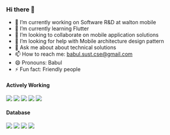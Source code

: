 ### Hi there 👋

- 🔭 I’m currently working on Software R&D at walton mobile
- 🌱 I’m currently learning Flutter
- 👯 I’m looking to collaborate on mobile application solutions
- 🤔 I’m looking for help with Mobile architecture design pattern
- 💬 Ask me about about technical solutions
- 📫 How to reach me: babul.sust.cse@gmail.com
- 😄 Pronouns: Babul
- ⚡ Fun fact: Friendly people 



#### Actively Working 

<img style="-webkit-user-select: none;margin: auto;" src="https://camo.githubusercontent.com/07a095f3a065c37f708e0d21f16893936fb43dd8c54883bac85449a1239b8d75/68747470733a2f2f696d672e736869656c64732e696f2f62616467652f2532302d507974686f6e2d626c61636b3f6c6f676f3d707974686f6e267374796c653d666f722d7468652d6261646765">  <img style="-webkit-user-select: none;margin: auto;" src="https://camo.githubusercontent.com/2249c1cfd05f7603271c02b8056e5edbaac9b67665a5f28a124d569e92191b05/68747470733a2f2f696d672e736869656c64732e696f2f62616467652f2532302d4a6176612d626c61636b3f6c6f676f3d6a617661267374796c653d666f722d7468652d6261646765"> <img style="-webkit-user-select: none;margin: auto;" src="https://camo.githubusercontent.com/a9ebb5f2320f49df0bcd825a05677aa19b1401455bbdc123500b6ec58f22270a/68747470733a2f2f696d672e736869656c64732e696f2f62616467652f2532302d446a616e676f2d626c61636b3f6c6f676f3d646a616e676f267374796c653d666f722d7468652d6261646765"> <img style="-webkit-user-select: none;margin: auto;" src="https://camo.githubusercontent.com/0b1e1a7181150feceebedd15189567f7b373dcc8ce7f141ac643c55adef42827/68747470733a2f2f696d672e736869656c64732e696f2f62616467652f2532302d432d626c61636b3f6c6f676f3d63267374796c653d666f722d7468652d6261646765">  <img style="-webkit-user-select: none;margin: auto;" src="https://camo.githubusercontent.com/d690342317bf2860f22e6e87e660c7d168435167323ef9c3ac08a953fba66802/68747470733a2f2f696d672e736869656c64732e696f2f62616467652f2532302d4b6f746c696e2d626c61636b3f6c6f676f3d6b6f746c696e267374796c653d666f722d7468652d6261646765">

#### Database

<img style="-webkit-user-select: none;margin: auto;" src="https://camo.githubusercontent.com/5e7bfc081646cfdcd213687de180ea1483af8a4b691e1e0a725ff61ca82bb1b8/68747470733a2f2f696d672e736869656c64732e696f2f62616467652f2532302d4d7953514c2d626c61636b3f6c6f676f3d6d7973716c267374796c653d666f722d7468652d6261646765">  <img style="-webkit-user-select: none;margin: auto;" src="https://camo.githubusercontent.com/813b2b84f62ffd36fecd7c9065215d9f88d21e7221adeb0cdde2ce9ae355b9a7/68747470733a2f2f696d672e736869656c64732e696f2f62616467652f2532302d506f737467726553514c2d626c61636b3f6c6f676f3d706f737467726573716c267374796c653d666f722d7468652d6261646765"> <img style="-webkit-user-select: none;margin: auto;" src="https://camo.githubusercontent.com/f3e1b3cc7983e3c809ee529773efc6ffb63184f28ccf2bdc0126a80d342cfab6/68747470733a2f2f696d672e736869656c64732e696f2f62616467652f2532302d4f7261636c652d626c61636b3f6c6f676f3d6f7261636c65267374796c653d666f722d7468652d6261646765"> <img style="-webkit-user-select: none;margin: auto;" src="https://upload.wikimedia.org/wikipedia/commons/3/38/SQLite370.svg">
